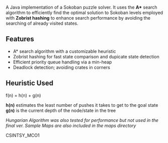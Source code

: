 A Java implementation of a Sokoban puzzle solver. It uses the **A\*** search algorithm to efficiently find the optimal solution to Sokoban levels employed with **Zobrist hashing** to enhance search performance by avoiding the searching of already visited states.

## Features
- A\* search algorithm with a customizable heuristic
- Zobrist hashing for fast state comparison and dupicate state detection
- Efficient priority queue handling via a min-heap
- Deadlock detection; avoiding crates in corners
  
## Heuristic Used
f(n) = h(n) + g(n)

**h(n)** estimates the least number of pushes it takes to get to the goal state
**g(n)** is the current depth of the node/state in the tree

*Hungarian Algorithm was also tested for performance but not used in the final ver.*
*Sample Maps are also included in the maps directory*

CSINTSY_MCO1
